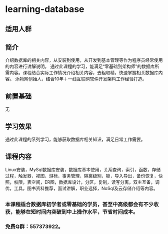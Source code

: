 # learning-database

## 适用人群
 
## 简介
介绍数据库的相关内容，从安装到使用，从开发到基本管理等作为程序员经常使用的内容进行讲解说明。
通过此课程的学习，能满足“零基础到架构师”的数据库所需内容。课程结合实际工作情况介绍相关内容，去粗取精，快速掌握相关数据库内容。
添物网创始人，结合10年＋一线互联网软件开发架构工作经验打造。

## 前置基础
无

## 学习效果
通过此课程的系列学习，能够获取数据库相关知识，满足日常工作需要。

## 课程内容
Linux安装，MySql数据库安装，数据库基本使用，关系查询，索引，函数，存储过程，触发器，视图，游标，事务管理，隔离级别，锁，导入导出，备份恢复，快照，权限，表空间，ER图，数据库设计，分区，复制，读写分离，双主互备，调优，工具，图书资料推荐，面试讲解，职业选择，NoSql及云存储介绍等内容。

##

### 本课程适合数据库初学者或零基础的学员，甚至中高级都会有不少收获，能够在短时间内突破到中上操作水平，节省时间成本。

### 免费Q群：557373922。
